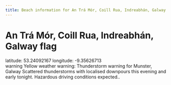 ```yaml
---
title: Beach information for An Trá Mór, Coill Rua, Indreabhán, Galway
---
```

# An Trá Mór, Coill Rua, Indreabhán, Galway <span class="material-icons blue-flag">flag</span>

<div class="location-info">latitude: 53.24092167 longitude: -9.35626713</div>
<div id="met-eireann-warnings"><span class="material-icons yellow-warning">warning</span>&nbsp;Yellow weather warning: Thunderstorm warning for Munster, Galway Scattered thunderstorms with localised downpours this evening and early tonight. Hazardous driving conditions expected..&nbsp;</div>
<div></div>